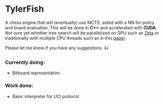 # TylerFish
 
A chess engine that will (eventually) use MCTS, aided with a NN for policy and board evaluation. This will be done in **C++** and accelerated with **CUDA**. Not sure yet whether tree search will be parallelized on GPU such as [Zeta](https://www.chessprogramming.org/Zeta) or traditionally with multiple CPU threads such as in this [paper](https://webdocs.cs.ualberta.ca/~mmueller/ps/enzenberger-mueller-acg12.pdf).

Please let me know if you have any suggestions. 👍

### Currently doing:
- Bitboard representation

### Work done:
- Basic interpreter for UCI protocol
